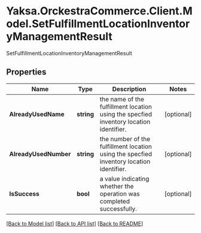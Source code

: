 # Yaksa.OrckestraCommerce.Client.Model.SetFulfillmentLocationInventoryManagementResult
SetFulfillmentLocationInventoryManagementResult

## Properties

Name | Type | Description | Notes
------------ | ------------- | ------------- | -------------
**AlreadyUsedName** | **string** | the name of the fulfillment location using the specfied inventory location identifier. | [optional] 
**AlreadyUsedNumber** | **string** | the number of the fulfillment location using the specfied inventory location identifier. | [optional] 
**IsSuccess** | **bool** | a value indicating whether the operation was completed successfully. | [optional] 

[[Back to Model list]](../README.md#documentation-for-models) [[Back to API list]](../README.md#documentation-for-api-endpoints) [[Back to README]](../README.md)

